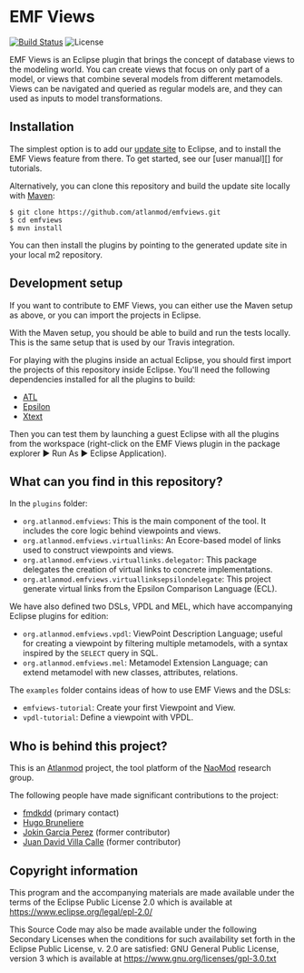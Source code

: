 EMF Views
=========

[![Build Status](https://travis-ci.org/atlanmod/emfviews.svg?branch=master)](https://travis-ci.org/atlanmod/emfviews)
![License](https://img.shields.io/badge/license-EPL%202.0%20%2F%20GPL%203.0-blue.svg)

EMF Views is an Eclipse plugin that brings the concept of database views to the
modeling world.  You can create views that focus on only part of a model, or
views that combine several models from different metamodels.  Views can be
navigated and queried as regular models are, and they can used as inputs to
model transformations.

Installation
------------

The simplest option is to add our [update site][] to Eclipse, and to install the
EMF Views feature from there.  To get started, see our [user manual][] for
tutorials.

Alternatively, you can clone this repository and build the update site locally
with [Maven](https://maven.apache.org/):

```
$ git clone https://github.com/atlanmod/emfviews.git
$ cd emfviews
$ mvn install
```

You can then install the plugins by pointing to the generated update site in
your local m2 repository.

Development setup
-----------------

If you want to contribute to EMF Views, you can either use the Maven setup as
above, or you can import the projects in Eclipse.

With the Maven setup, you should be able to build and run the tests locally.
This is the same setup that is used by our Travis integration.

For playing with the plugins inside an actual Eclipse, you should first import
the projects of this repository inside Eclipse.  You'll need the following
dependencies installed for all the plugins to build:

* [ATL](https://www.eclipse.org/atl/)
* [Epsilon](https://www.eclipse.org/epsilon/)
* [Xtext](http://www.eclipse.org/Xtext/)

Then you can test them by launching a guest Eclipse with all the plugins from
the workspace (right-click on the EMF Views plugin in the package explorer ▶ Run
As ▶ Eclipse Application).

What can you find in this repository?
-------------------------------------

In the `plugins` folder:

* `org.atlanmod.emfviews`: This is the main component of the tool. It includes the
  core logic behind viewpoints and views.
* `org.atlanmod.emfviews.virtuallinks`: An Ecore-based model of links used to
  construct viewpoints and views.
* `org.atlanmod.emfviews.virtuallinks.delegator`: This package delegates the
  creation of virtual links to concrete implementations.
* `org.atlanmod.emfviews.virtuallinksepsilondelegate`: This project generate
  virtual links from the Epsilon Comparison Language (ECL).

We have also defined two DSLs, VPDL and MEL, which have accompanying Eclipse
plugins for edition:

* `org.atlanmod.emfviews.vpdl`: ViewPoint Description Language; useful for
  creating a viewpoint by filtering multiple metamodels, with a syntax inspired
  by the `SELECT` query in SQL.
* `org.atlanmod.emfviews.mel`: Metamodel Extension Language; can extend
  metamodel with new classes, attributes, relations.

The `examples` folder contains ideas of how to use EMF Views and the DSLs:

* `emfviews-tutorial`: Create your first Viewpoint and View.
* `vpdl-tutorial`: Define a viewpoint with VPDL.

Who is behind this project?
---------------------------

This is an [Atlanmod](http://www.atlanmod.org) project, the tool platform of the
[NaoMod](https://naomod.github.io/) research group.

The following people have made significant contributions to the project:

* [fmdkdd](https://github.com/fmdkdd "fmdkdd") (primary contact)
* [Hugo Bruneliere](https://github.com/Hugo-Bruneliere "Hugo Bruneliere")
* [Jokin Garcia Perez](https://github.com/jokingarcia "Jokin Garcia Perez")
  (former contributor)
* [Juan David Villa Calle](https://github.com/juandavidvillacalle "Juan David
  Villa Calle") (former contributor)

Copyright information
---------------------

This program and the accompanying materials are made available under the terms
of the Eclipse Public License 2.0 which is available at
https://www.eclipse.org/legal/epl-2.0/

This Source Code may also be made available under the following Secondary
Licenses when the conditions for such availability set forth in the Eclipse
Public License, v. 2.0 are satisfied: GNU General Public License, version 3
which is available at https://www.gnu.org/licenses/gpl-3.0.txt

[update site]: http://atlanmodexp.info.emn.fr:8800/updatesite/snapshot/
[tutorials]: https://www.atlanmod.org/emfviews/manual/user.html
